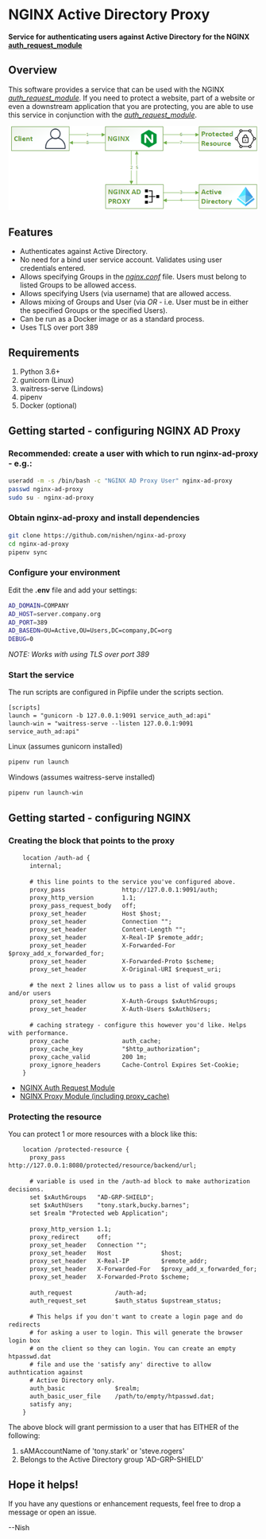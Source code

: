 # NGINX Active Directory Proxy

__Service for authenticating users against Active Directory for the NGINX [auth_request_module](https://nginx.org/en/docs/http/ngx_http_auth_request_module.html)__

## Overview
This software provides a service that can be used with the NGINX _[auth_request_module](https://nginx.org/en/docs/http/ngx_http_auth_request_module.html)_. If you need to protect a website, part of a website or even a downstream application that you are protecting, you are able to use this service in conjunction with the _[auth_request_module](https://nginx.org/en/docs/http/ngx_http_auth_request_module.html)_.

![sequence diagram](nginx-ad-proxy-sequence.png)


## Features
* Authenticates against Active Directory.
* No need for a bind user service account. Validates using user credentials entered.
* Allows specifying Groups in the _[nginx.conf](http://nginx.org/en/docs/beginners_guide.html#conf_structure)_ file. Users must belong to listed Groups to be allowed access.
* Allows specifying Users (via username) that are allowed access.
* Allows mixing of Groups and User (via _OR_ - i.e. User must be in either the specified Groups or the specified Users).
* Can be run as a Docker image or as a standard process.
* Uses TLS over port 389

## Requirements
1. Python 3.6+
2. gunicorn (Linux)
3. waitress-serve (Lindows)
4. pipenv
5. Docker (optional)

## Getting started - configuring NGINX AD Proxy
### Recommended: create a user with which to run nginx-ad-proxy - e.g.:
```bash
useradd -m -s /bin/bash -c "NGINX AD Proxy User" nginx-ad-proxy
passwd nginx-ad-proxy
sudo su - nginx-ad-proxy
```
### Obtain nginx-ad-proxy and install dependencies
```bash
git clone https://github.com/nishen/nginx-ad-proxy
cd nginx-ad-proxy
pipenv sync
```

### Configure your environment
Edit the __.env__ file and add your settings:
```bash
AD_DOMAIN=COMPANY
AD_HOST=server.company.org
AD_PORT=389
AD_BASEDN=OU=Active,OU=Users,DC=company,DC=org
DEBUG=0
```
_NOTE: Works with using TLS over port 389_

### Start the service
The run scripts are configured in Pipfile under the scripts section.
```
[scripts]
launch = "gunicorn -b 127.0.0.1:9091 service_auth_ad:api"
launch-win = "waitress-serve --listen 127.0.0.1:9091 service_auth_ad:api"
```

Linux (assumes gunicorn installed)
```bash
pipenv run launch
```

Windows (assumes waitress-serve installed)
```bash
pipenv run launch-win
```

## Getting started - configuring NGINX
### Creating the block that points to the proxy
```
    location /auth-ad {
      internal;

      # this line points to the service you've configured above.
      proxy_pass                http://127.0.0.1:9091/auth;
      proxy_http_version        1.1;
      proxy_pass_request_body   off;
      proxy_set_header          Host $host;
      proxy_set_header          Connection "";
      proxy_set_header          Content-Length "";
      proxy_set_header          X-Real-IP $remote_addr;
      proxy_set_header          X-Forwarded-For $proxy_add_x_forwarded_for;
      proxy_set_header          X-Forwarded-Proto $scheme;
      proxy_set_header          X-Original-URI $request_uri;

      # the next 2 lines allow us to pass a list of valid groups and/or users
      proxy_set_header          X-Auth-Groups $xAuthGroups;
      proxy_set_header          X-Auth-Users $xAuthUsers;

      # caching strategy - configure this however you'd like. Helps with performance.
      proxy_cache               auth_cache;
      proxy_cache_key           "$http_authorization";
      proxy_cache_valid         200 1m;
      proxy_ignore_headers      Cache-Control Expires Set-Cookie;
    }
```

* [NGINX Auth Request Module](https://nginx.org/en/docs/http/ngx_http_auth_request_module.html)
* [NGINX Proxy Module (including proxy_cache)](https://nginx.org/en/docs/http/ngx_http_proxy_module.html)

### Protecting the resource
You can protect 1 or more resources with a block like this:
```
    location /protected-resource {
      proxy_pass         http://127.0.0.1:8080/protected/resource/backend/url;

      # variable is used in the /auth-ad block to make authorization decisions.
      set $xAuthGroups   "AD-GRP-SHIELD";
      set $xAuthUsers    "tony.stark,bucky.barnes";
      set $realm "Protected web Application";

      proxy_http_version 1.1;
      proxy_redirect     off;
      proxy_set_header   Connection "";
      proxy_set_header   Host              $host;
      proxy_set_header   X-Real-IP         $remote_addr;
      proxy_set_header   X-Forwarded-For   $proxy_add_x_forwarded_for;
      proxy_set_header   X-Forwarded-Proto $scheme;

      auth_request            /auth-ad;
      auth_request_set        $auth_status $upstream_status;

      # This helps if you don't want to create a login page and do redirects
      # for asking a user to login. This will generate the browser login box
      # on the client so they can login. You can create an empty htpasswd.dat
      # file and use the 'satisfy any' directive to allow authntication against
      # Active Directory only.
      auth_basic              $realm;
      auth_basic_user_file    /path/to/empty/htpasswd.dat;
      satisfy any;
    }
```

The above block will grant permission to a user that has EITHER of the following:
1. sAMAccountName of 'tony.stark' or 'steve.rogers'
2. Belongs to the Active Directory group 'AD-GRP-SHIELD'

## Hope it helps!
If you have any questions or enhancement requests, feel free to drop a message or open an issue.

--Nish